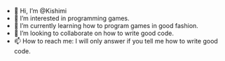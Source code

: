 - 👋 Hi, I’m @Kishimi
- 👀 I’m interested in programming games.
- 🌱 I’m currently learning how to program games in good fashion.
- 💞️ I’m looking to collaborate on how to write good code.
- 📫 How to reach me: I will only answer if you tell me how to write good code.

<!---
Kishimi/Kishimi is a ✨ special ✨ repository because its `README.md` (this file) appears on your GitHub profile.
You can click the Preview link to take a look at your changes.
--->
